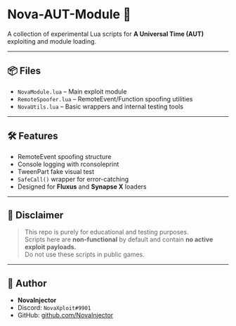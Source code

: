 # Nova-AUT-Module 💉

A collection of experimental Lua scripts for **A Universal Time (AUT)** exploiting and module loading.

---

## 📦 Files

- `NovaModule.lua` – Main exploit module
- `RemoteSpoofer.lua` – RemoteEvent/Function spoofing utilities
- `NovaUtils.lua` – Basic wrappers and internal testing tools

---

## 🛠️ Features

- RemoteEvent spoofing structure  
- Console logging with rconsoleprint  
- TweenPart fake visual test  
- `SafeCall()` wrapper for error-catching  
- Designed for **Fluxus** and **Synapse X** loaders

---

## 📡 Disclaimer

> This repo is purely for educational and testing purposes.  
> Scripts here are **non-functional** by default and contain **no active exploit payloads.**  
> Do not use these scripts in public games.

---

## 🧠 Author

- **NovaInjector**  
- Discord: `NovaXploit#9901`  
- GitHub: [github.com/NovaInjector](https://github.com/NovaInjector)
